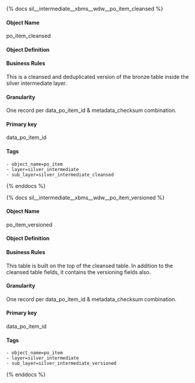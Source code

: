 {% docs sil__intermediate__xbms__wdw__po_item_cleansed %}

#### Object Name
po_item_cleansed

#### Object Definition


#### Business Rules
This is a cleansed and deduplicated version of the bronze table inside the silver intermediate layer.

#### Granularity
One record per data_po_item_id & metadata_checksum combination.

#### Primary key
data_po_item_id

#### Tags
    - object_name=po_item
    - layer=silver_intermediate
    - sub_layer=silver_intermediate_cleansed

{% enddocs %}

{% docs sil__intermediate__xbms__wdw__po_item_versioned %}

#### Object Name
po_item_versioned

#### Object Definition


#### Business Rules
This table is built on the top of the cleansed table. In addition to the cleansed table fields, it contains the versioning fields also.

#### Granularity
One record per data_po_item_id & metadata_checksum combination.

#### Primary key
data_po_item_id

#### Tags
    - object_name=po_item
    - layer=silver_intermediate
    - sub_layer=silver_intermediate_versioned

{% enddocs %}
